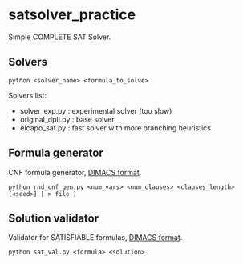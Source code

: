 # satsolver_practice
Simple COMPLETE SAT Solver.

## Solvers

```
python <solver_name> <formula_to_solve>
```
Solvers list:
* solver_exp.py : experimental solver (too slow)
* original_dpll.py : base solver
* elcapo_sat.py : fast solver with more branching heuristics

## Formula generator


CNF formula generator, [DIMACS format].

```
python rnd_cnf_gen.py <num_vars> <num_clauses> <clauses_length> [<seed>] [ > file ]
```

## Solution validator

Validator for SATISFIABLE formulas, [DIMACS format]. 

```
python sat_val.py <formula> <solution>
```

[DIMACS format]: http://www.satcompetition.org/2004/format-solvers2004.html